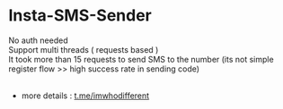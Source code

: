 # Insta-SMS-Sender
No auth needed<br>
Support multi threads ( requests based )<br>
It took more than 15 requests to send SMS to the number (its not simple register flow >> high success rate in sending code)<br><br>
- more details : [t.me/imwhodifferent](https://t.me/imwhodifferent)<br>
